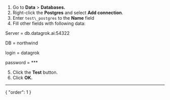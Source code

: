 1. Go to **Data** > **Databases.**
2. Right-click the **Postgres** and select **Add connection**.
3. Enter `test\_postgres` to the **Name** field
4. Fill other fields with following data:

Server = db.datagrok.ai:54322

DB = northwind

login = datagrok

password = ***

5. Click the **Test** button.
6. Click **OK.**
---
{
  "order": 1
}